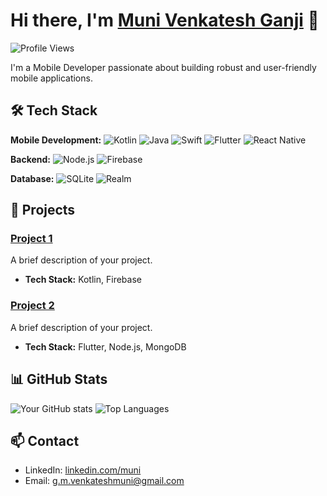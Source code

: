 # Hi there, I'm [Muni Venkatesh Ganji](https://github.com/wenkey-gm/resume/blob/software/muni_venkatesh_resume.pdf) 👋

![Profile Views](https://komarev.com/ghpvc/?username=yourusername&color=blue)

I'm a Mobile Developer passionate about building robust and user-friendly mobile applications.

## 🛠 Tech Stack

**Mobile Development:**
![Kotlin](https://img.shields.io/badge/-Kotlin-0095D5?style=flat&logo=kotlin&logoColor=white)
![Java](https://img.shields.io/badge/-Java-007396?style=flat&logo=java&logoColor=white)
![Swift](https://img.shields.io/badge/-Swift-FA7343?style=flat&logo=swift&logoColor=white)
![Flutter](https://img.shields.io/badge/-Flutter-02569B?style=flat&logo=flutter&logoColor=white)
![React Native](https://img.shields.io/badge/-React%20Native-61DAFB?style=flat&logo=react&logoColor=black)

**Backend:**
![Node.js](https://img.shields.io/badge/-Node.js-339933?style=flat&logo=node.js&logoColor=white)
![Firebase](https://img.shields.io/badge/-Firebase-FFCA28?style=flat&logo=firebase&logoColor=black)

**Database:**
![SQLite](https://img.shields.io/badge/-SQLite-003B57?style=flat&logo=sqlite&logoColor=white)
![Realm](https://img.shields.io/badge/-Realm-39477F?style=flat&logo=realm&logoColor=white)

## 🌟 Projects

### [Project 1](https://github.com/wenkey-gm/Katana_DRM_App)
A brief description of your project.
- **Tech Stack:** Kotlin, Firebase

### [Project 2](https://github.com/wenkey-gm/learning_flutter_app)
A brief description of your project.
- **Tech Stack:** Flutter, Node.js, MongoDB

## 📊 GitHub Stats

![Your GitHub stats](https://github-readme-stats.vercel.app/api?username=yourusername&show_icons=true&theme=radical)
![Top Languages](https://github-readme-stats.vercel.app/api/top-langs/?username=yourusername&layout=compact&theme=radical)

## 📫 Contact

- LinkedIn: [linkedin.com/muni](https://www.linkedin.com/in/muni-venkatesh-ganji-b51a71179/)
- Email: [g.m.venkateshmuni@gmail.com](mailto:g.m.venkateshmuni@gmail.com)
